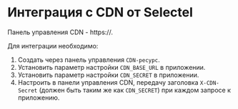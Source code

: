 # Интеграция с CDN от Selectel

Панель управления CDN - https://.

Для интеграции необходимо:
1. Создать через панель управления `CDN-ресурс`.
2. Установить параметр настройки `CDN_BASE_URL` в приложении.
2. Установить параметр настройки `CDN_SECRET` в приложении.
3. Настроить в панели управления CDN, передачу заголовка `X-CDN-Secret` (должен быть таким же как `CDN_SECRET`) при каждом запросе к приложению.
